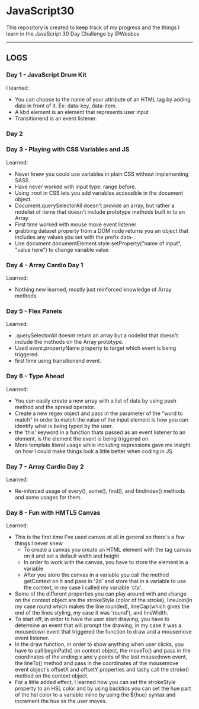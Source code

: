 # JavaScript30

This repository is created to keep track of my progress and the things I learn in the JavaScript 30 Day Challenge by @Wesbos

---

## LOGS

### Day 1 -  JavaScript Drum Kit

 I learned: 
- You can choose to the name of your attribute of an HTML tag by adding data in front of it. Ex: data-key, data-item.
- A kbd element is an element that represents user input
- Transitionend is an event listener.

### Day 2

### Day 3 - Playing with CSS Variables and JS

Learned:
- Never knew you could use variables in plain CSS without implementing SASS.
- Have never worked with input type: range before.
- Using :root in CSS lets you add variables accessible in the document object.
- Document.querySelectorAll doesn't provide an array, but rather a nodelist of items that doesn't include prototype methods built in to an Array.
- First time worked with mouse move event listener
- grabbing dataset property from a DOM node returns you an object that includes any values you set with the prefix data-.
- Use document.documentElement.style.setProperty("name of input", "value here") to change variable value

### Day 4 - Array Cardio Day 1

Learned:
- Nothing new learned, mostly just reinforced knowledge of Array methods.

### Day 5 - Flex Panels

Learned:
- .querySelectorAll doesnt return an array but a nodelist that doesn't include the mothods on the Array prototype.
- Used event.propertyName property to target which event is being triggered.
- first time using transitionend event.

### Day 6 - Type Ahead

Learned:
- You can easily create a new array with a list of data by using push method and the spread operator.
- Create a new regex object and pass in the parameter of the "word to match" in order to match the value of the input element is how you can identify what is being typed by the user. 
- the 'this' keyword in a function thats passed as an event listener to an element, is the element the event is being triggered on.
- More template literal usage while including expressions gave me insight on how I could make things look a little better when coding in JS

### Day 7 - Array Cardio Day 2

Learned:
- Re-inforced usage of every(), some(), find(), and findIndex() methods and some usages for them.

### Day 8 - Fun with HMTL5 Canvas

Learned:
- This is the first time I've used canvas at all in general so there's a few things I never knew
  - To create a canvas you create an HTML element with the tag canvas on it and set a default width and height
  - In order to work with the canvas, you have to store the element in a variable 
  - After you store the canvas in a variable you call the method getContext on it and pass in '2d' and store that in a variable to use the context, in my case I called my variable 'ctx'.
- Some of the different properties you can play around with and change on the context object are the strokeStyle (color of the stroke), lineJoin(in my case round which makes the line rounded), lineCap(which gives the end of the lines styling, my case it was 'round'), and lineWidth.
- To start off, in order to have the user start drawing, you have to determine an event that will prompt the drawing, in my case it was a mousedown event that triggered the function to draw and a mousemove event listener.
- In the draw function, in order to show anything when user clicks, you have to call beginPath() on context object, the moveTo() and pass in the coordinates of the ending x and y points of the last mousedown event, the lineTo() method and pass in the coordinates of the mousemove event object's offsetX and offsetY properties and lastly call the stroke() method on the context object.
- For a little added effect, I learned how you can set the strokeStyle property to an HSL color and by using backtics you can set the hue part of the hsl color to a variable inline by using the ${hue} syntax and increment the hue as the user moves.





